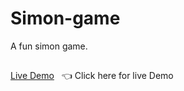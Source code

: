 # Simon-game
A fun simon game.
##
[Live Demo](https://triffycodes.github.io/Simon-game/) &nbsp; :point_left: Click here for live Demo
